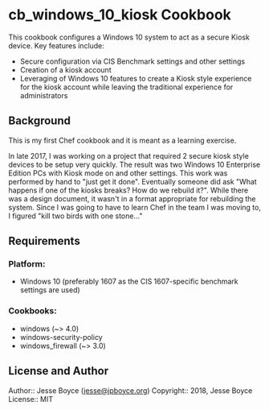 cb_windows_10_kiosk Cookbook
============================

This cookbook configures a Windows 10 system to act as a secure Kiosk device.  Key features include:

* Secure configuration via CIS Benchmark settings and other settings
* Creation of a kiosk account
* Leveraging of Windows 10 features to create a Kiosk style experience for the kiosk account while leaving the traditional experience for administrators

Background
----------
This is my first Chef cookbook and it is meant as a learning exercise.

In late 2017, I was working on a project that required 2 secure kiosk style devices to be setup very quickly.  The result was two Windows 10 Enterprise Edition PCs with Kiosk mode on and other settings.  This work was performed by hand to "just get it done".
Eventually someone did ask "What happens if one of the kiosks breaks?  How do we rebuild it?".  While there was a design document, it wasn't in a format appropriate for rebuilding the system.  Since I was going to have to learn Chef in the team I was moving to, I figured "kill two birds with one stone..."

Requirements
------------

### Platform:
* Windows 10 (preferably 1607 as the CIS 1607-specific benchmark settings are used)

### Cookbooks:
* windows (~> 4.0)
* windows-security-policy
* windows_firewall (~> 3.0)

License and Author
------------------
Author:: Jesse Boyce (<jesse@jpboyce.org>)
Copyright:: 2018, Jesse Boyce
License:: MIT

